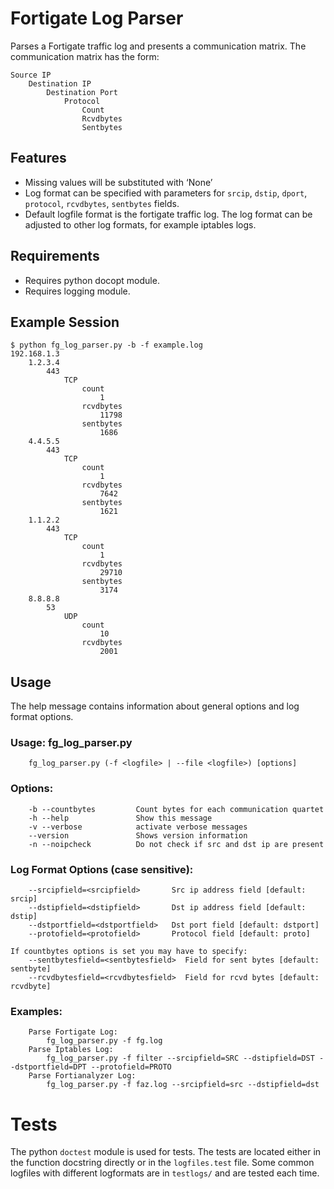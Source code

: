 # Fortigate Log Parser
Parses a Fortigate traffic log and presents a communication matrix. The communication
matrix has the form: 

    Source IP
        Destination IP
            Destination Port
                Protocol
                    Count
                    Rcvdbytes
                    Sentbytes

## Features
* Missing values will be substituted with ‘None’
* Log format can be specified with parameters for `srcip`, `dstip`, `dport`, `protocol`, `rcvdbytes`, `sentbytes` fields. 
* Default logfile format is the fortigate traffic log. The log format can be adjusted to other log formats, for example iptables logs. 

## Requirements
* Requires python docopt module.
* Requires logging module.

## Example Session

    $ python fg_log_parser.py -b -f example.log 
    192.168.1.3
	    1.2.3.4
		    443
			    TCP
				    count
					    1
				    rcvdbytes
					    11798
				    sentbytes
					    1686
	    4.4.5.5
		    443
			    TCP
				    count
					    1
				    rcvdbytes
					    7642
				    sentbytes
					    1621
	    1.1.2.2
		    443
			    TCP
				    count
					    1
				    rcvdbytes
					    29710
				    sentbytes
					    3174
	    8.8.8.8
		    53
			    UDP
				    count
					    10
				    rcvdbytes
					    2001

## Usage
The help message contains information about general options and log format options. 

### Usage: fg_log_parser.py

        fg_log_parser.py (-f <logfile> | --file <logfile>) [options]

### Options:

        -b --countbytes         Count bytes for each communication quartet
        -h --help               Show this message
        -v --verbose            activate verbose messages
        --version               Shows version information
        -n --noipcheck          Do not check if src and dst ip are present
    
### Log Format Options (case sensitive):

        --srcipfield=<srcipfield>       Src ip address field [default: srcip]
        --dstipfield=<dstipfield>       Dst ip address field [default: dstip]
        --dstportfield=<dstportfield>   Dst port field [default: dstport]
        --protofield=<protofield>       Protocol field [default: proto]

    If countbytes options is set you may have to specify:
        --sentbytesfield=<sentbytesfield>  Field for sent bytes [default: sentbyte]
        --rcvdbytesfield=<rcvdbytesfield>  Field for rcvd bytes [default: rcvdbyte]

### Examples:

        Parse Fortigate Log:
            fg_log_parser.py -f fg.log
        Parse Iptables Log:
            fg_log_parser.py -f filter --srcipfield=SRC --dstipfield=DST --dstportfield=DPT --protofield=PROTO
        Parse Fortianalyzer Log:
            fg_log_parser.py -f faz.log --srcipfield=src --dstipfield=dst

# Tests

The python `doctest` module is used for tests. The tests are located either 
in the function docstring directly or in the `logfiles.test` file. Some common
logfiles with different logformats are in `testlogs/` and are tested each time.
